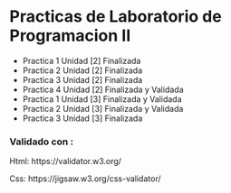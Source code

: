 <h1> Practicas de Laboratorio de Programacion II </h1>

<ul>
<li>Practica 1 Unidad [2] Finalizada</li>
<li>Practica 2 Unidad [2] Finalizada</li>
<li>Practica 3 Unidad [2] Finalizada</li>
<li>Practica 4 Unidad [2] Finalizada y Validada </li>
<li>Practica 1 Unidad [3] Finalizada y Validada </li>
<li>Practica 2 Unidad [3] Finalizada y Validada </li>
<li>Practica 3 Unidad [3] Finalizada </li>
 </ul> 
<h3>Validado con :</h3>
<p>Html:  https://validator.w3.org/</p>   
<p>Css:   https://jigsaw.w3.org/css-validator/</p>


